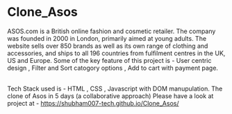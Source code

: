 # Clone_Asos

ASOS.com is a British online fashion and cosmetic retailer. The company was founded in 2000 in London, primarily aimed at young adults.
The website sells over 850 brands as well as its own range of clothing and accessories, and ships to all 196 countries from fulfilment centres in the UK, US and Europe.
Some of the key feature of this project is - User centric design , Filter and Sort catogory options , Add to cart with payment page.
<br> <br/>

Tech Stack used is - HTML , CSS , Javascript with DOM manupulation.
   The clone of Asos in 5 days (a collaborative approach)
 Please have a look at project at  - https://shubham007-tech.github.io/Clone_Asos/
 <br><br/>
<a href=""><img src="https://boutique.humbleandrich.com/wp-content/uploads/2019/04/ASOS.jpg" alt="" ></a>
